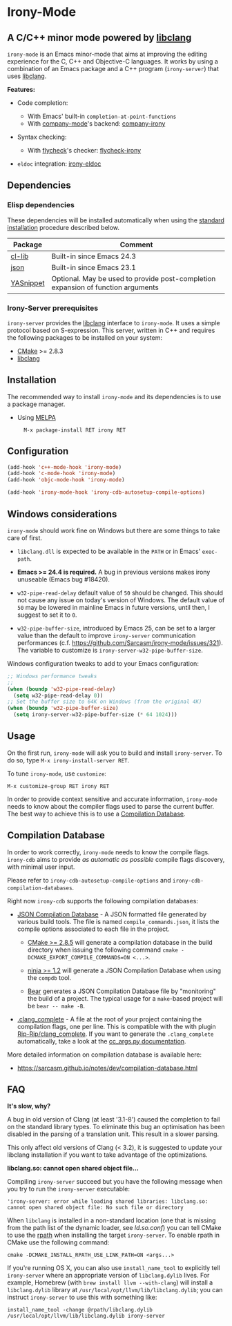 # Irony-Mode

## A C/C++ minor mode powered by [libclang][libclang-ref]

`irony-mode` is an Emacs minor-mode that aims at improving the editing
experience for the C, C++ and Objective-C languages. It works by using a
combination of an Emacs package and a C++ program (`irony-server`) that uses
[libclang][libclang-ref].

**Features:**

* Code completion:
  * With Emacs' built-in `completion-at-point-functions`
  * With [company-mode][company-ref]'s backend: [company-irony][company-irony-ref]

* Syntax checking:
  * With [flycheck][flycheck-ref]'s checker: [flycheck-irony][flycheck-irony-ref]

* `eldoc` integration: [irony-eldoc][irony-eldoc-ref]

## Dependencies

### Elisp dependencies

These dependencies will be installed automatically when using the
[standard installation](#installation) procedure described below.

| Package              | Comment                                                                          |
| -------------------- | -------------------------------------------------------------------------------- |
| [cl-lib][cl-lib-ref] | Built-in since Emacs 24.3                                                        |
| [json][json-el-ref]  | Built-in since Emacs 23.1                                                        |
| [YASnippet][yas-ref] | Optional. May be used to provide post-completion expansion of function arguments |


### Irony-Server prerequisites

`irony-server` provides the [libclang][libclang-ref] interface to `irony-mode`.
It uses a simple protocol based on S-expression. This server, written in C++ and
requires the following packages to be installed on your system:

* [CMake][cmake-ref] >= 2.8.3
* [libclang][libclang-ref]


## Installation

The recommended way to install `irony-mode` and its dependencies is to use a
package manager.

* Using [MELPA](http://melpa.milkbox.net/)

        M-x package-install RET irony RET


## Configuration

~~~el
(add-hook 'c++-mode-hook 'irony-mode)
(add-hook 'c-mode-hook 'irony-mode)
(add-hook 'objc-mode-hook 'irony-mode)

(add-hook 'irony-mode-hook 'irony-cdb-autosetup-compile-options)
~~~


## Windows considerations

`irony-mode` should work fine on Windows but there are some things to take care
of first.

* `libclang.dll` is expected to be available in the `PATH` or in Emacs'
  `exec-path`.

* **Emacs >= 24.4 is required.** A bug in previous versions makes irony
  unuseable (Emacs bug #18420).

* `w32-pipe-read-delay` default value of `50` should be changed.
  This should not cause any issue on today's version of Windows.
  The default value of `50` may be lowered in mainline Emacs in future versions,
  until then, I suggest to set it to `0`.

* `w32-pipe-buffer-size`, introduced by Emacs 25,
  can be set to a larger value than the default to improve
  `irony-server` communication performances
  (c.f. https://github.com/Sarcasm/irony-mode/issues/321).
  The variable to customize is `irony-server-w32-pipe-buffer-size`.


Windows configuration tweaks to add to your Emacs configuration:

```el
;; Windows performance tweaks
;;
(when (boundp 'w32-pipe-read-delay)
  (setq w32-pipe-read-delay 0))
;; Set the buffer size to 64K on Windows (from the original 4K)
(when (boundp 'w32-pipe-buffer-size)
  (setq irony-server-w32-pipe-buffer-size (* 64 1024)))
```


## Usage

On the first run, `irony-mode` will ask you to build and install `irony-server`.
To do so, type `M-x irony-install-server RET`.

To tune `irony-mode`, use `customize`:


    M-x customize-group RET irony RET

In order to provide context sensitive and accurate information, `irony-mode`
needs to know about the compiler flags used to parse the current buffer. The
best way to achieve this is to use a
[Compilation Database](#compilation-database).


## Compilation Database

In order to work correctly, `irony-mode` needs to know the compile flags.
`irony-cdb` aims to provide *as automatic as possible* compile flags discovery,
with minimal user input.

Please refer to `irony-cdb-autosetup-compile-options` and
`irony-cdb-compilation-databases`.

Right now `irony-cdb` supports the following compilation databases:

* [JSON Compilation Database][clang-compile-db-ref] - A JSON formatted file
  generated by various build tools. The file is named `compile_commands.json`,
  it lists the compile options associated to each file in the project.

  * [CMake >= 2.8.5][cmake-ref] will generate a compilation database in the
    build directory when issuing the following command
    `cmake -DCMAKE_EXPORT_COMPILE_COMMANDS=ON <...>`.

  * [ninja >= 1.2][ninja-ref] will generate a JSON Compilation Database when
    using the `compdb` tool.

  * [Bear][bear-ref] generates a JSON Compilation Database file by "monitoring"
    the build of a project. The typical usage for a `make`-based project will be
    `bear -- make -B`.

* [.clang_complete][clang_complete-doc-ref] - A file at the root of your project
  containing the compilation flags, one per line. This is compatible with the
  with plugin [Rip-Rip/clang_complete][clang_complete-vim-ref]. If you want to
  generate the `.clang_complete` automatically, take a look at the
  [cc_args.py documentation][cc_args-py-doc-ref].

More detailed information on compilation database is available here:

* https://sarcasm.github.io/notes/dev/compilation-database.html

## FAQ

__It's slow, why?__

A bug in old version of Clang (at least '3.1-8') caused the completion to fail
on the standard library types. To eliminate this bug an optimisation has been
disabled in the parsing of a translation unit. This result in a slower parsing.

This only affect old versions of Clang (< 3.2), it is suggested to update your
libclang installation if you want to take advantage of the optimizations.

__libclang.so: cannot open shared object file...__

Compiling `irony-server` succeed but you have the following message when you try
to run the `irony-server` executable:

    'irony-server: error while loading shared libraries: libclang.so: cannot open shared object file: No such file or directory

When `libclang` is installed in a non-standard location (one that is missing
from the path list of the dynamic loader, see *ld.so.conf*) you can tell CMake
to use the [rpath][rpath-ref] when installing the target `irony-server`. To
enable rpath in CMake use the following command:

    cmake -DCMAKE_INSTALL_RPATH_USE_LINK_PATH=ON <args...>

If you're running OS X, you can also use `install_name_tool` to explicitly
tell `irony-server` where an appropriate version of `libclang.dylib` lives.
For example, Homebrew (with `brew install llvm --with-clang`) will install
a `libclang.dylib` library at `/usr/local/opt/llvm/lib/libclang.dylib`;
you can instruct `irony-server` to use this with something like:

    install_name_tool -change @rpath/libclang.dylib /usr/local/opt/llvm/lib/libclang.dylib irony-server

[ac-irony-ref]: https://github.com/Sarcasm/ac-irony "AC Irony"
[ac-ref]: https://github.com/auto-complete/auto-complete "Auto Complete"
[bear-ref]: https://github.com/rizsotto/Bear "Bear"
[cc_args-py-doc-ref]: https://github.com/Rip-Rip/clang_complete/blob/c8673142759b87316265eb0edd1f620196ec1fba/doc/clang_complete.txt#L270 "cc_args.py documentation"
[cl-lib-ref]: http://elpa.gnu.org/packages/cl-lib.html "cl-lib"
[clang-compile-db-ref]: http://clang.llvm.org/docs/JSONCompilationDatabase.html "Clang: JSONCompilationDatabase"
[clang_complete-doc-ref]: https://github.com/Rip-Rip/clang_complete/blob/c8673142759b87316265eb0edd1f620196ec1fba/doc/clang_complete.txt#L55 ".clang_complete"
[clang_complete-vim-ref]: https://github.com/Rip-Rip/clang_complete "clang_complete Vim plugin"
[cmake-ref]: http://www.cmake.org "CMake"
[company-irony-ref]: https://github.com/Sarcasm/company-irony "Company Irony"
[company-ref]: https://github.com/company-mode/company-mode "Company-Mode"
[flycheck-irony-ref]: https://github.com/Sarcasm/flycheck-irony "Flycheck Irony"
[flycheck-ref]: http://www.flycheck.org "Flycheck -- Modern Emacs syntax checking"
[irony-eldoc-ref]: https://github.com/ikirill/irony-eldoc "irony-eldoc -- irony-mode support for eldoc-mode"
[json-el-ref]: http://edward.oconnor.cx/2006/03/json.el "Introducing json.el"
[libclang-ref]: http://clang.llvm.org/doxygen/group__CINDEX.html "libclang: C Interface to Clang"
[ninja-ref]: https://ninja-build.org "Ninja"
[rpath-ref]: http://en.wikipedia.org/wiki/Rpath "rpath Wikipedia article"
[yas-ref]: https://github.com/capitaomorte/yasnippet "YASnippet"
